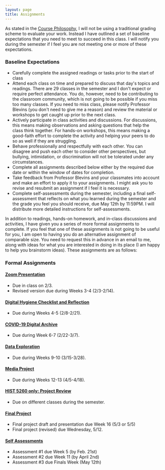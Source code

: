 ```yaml
---
layout: page
title: Assignments
---
```


As stated in the [Course Philosophy]({{site.baseurl}}/policies), I will not be using a traditional grading scheme to evaluate your work. Instead I have outlined a set of baseline expectations that you need to meet to succeed in this class. I will notify you during the semester if I feel you are not meeting one or more of these expectations.

### Baseline Expectations

- Carefully complete the assigned readings or tasks prior to the start of class 
- Attend each class on time and prepared to discuss that day's topics and readings. There are 29 classes in the semester and I don't expect or require perfect attendance. You do, however, need to be contributing to the classroom community, which is not going to be possible if you miss too many classes. If you need to miss class, please notify Professor Blevins (you don't need to give me a reason) and review the material or workshops to get caught up prior to the next class. 
- Actively participate in class activities and discussions. For discussions, this means making observations and asking questions that help the class think together. For hands-on workshops, this means making a good-faith effort to complete the activity and helping your peers to do so as well if they are struggling.
- Behave professionally and respectfully with each other. You can disagree and push each other to consider other perspectives, but bullying, intimidation, or discrimination will not be tolerated under any circumstances.
- Complete all assignments described below either by the required due date or within the window of dates for completion. 
- Take feedback from Professor Blevins and your classmates into account and make an effort to apply it to your assignments. I might ask you to revise and resubmit an assignment if I feel it is necessary.
- Complete self-assessments during the semester, including a final self-assessment that reflects on what you learned during the semester and the grade you feel you should receive, due May 12th by 11:59PM. I will distribute more detailed instructions for self-assessments.

In addition to readings, hands-on homework, and in-class discussions and activities, I have given you a series of more formal assignments to complete. If you feel that one of these assignments is not going to be useful for you, I am open to having you do an alternative assignment of comparable size. You need to request this in advance in an email to me, along with ideas for what you are interested in doing in its place (I am happy to help you brainstorm ideas). These assignments are as follows:

### Formal Assignments

#### [Zoom Presentation]({{site.baseurl}}/assignments/zoom-presentation)
- Due in class on 2/3.
- Revised version due during Weeks 3-4 (2/3-2/14).

#### [Digital Hygiene Checklist and Reflection]({{site.baseurl}}/assignments/digital-hygiene)
- Due during Weeks 4-5 (2/8-2/21). 

#### [COVID-19 Digital Archive]({{site.baseurl}}/assignments/covid19-digital-archive)
- Due during Week 6-7 (2/22-3/7). 

#### [Data Exploration]({{site.baseurl}}/assignments/data-exploration)
- Due during Weeks 9-10 (3/15-3/28). 

#### [Media Project]({{site.baseurl}}/assignments/media-project)
- Due during Weeks 12-13 (4/5-4/18).

#### [HIST 5260 only: Project Review]({{site.baseurl}}/assignments/project-review)
- Due on different classes during the semester.

#### [Final Project]({{site.baseurl}}/assignments/final-project)
- Final project draft and presentation due Week 16 (5/3 or 5/5)
- Final project (revised) due Wednesday, 5/12.

#### [Self Assessments]({{site.baseurl}}/assignments/self-assessments)
- Assessment #1 due Week 5 (by Feb. 21st)
- Assessment #2 due Week 11 (by April 2nd)
- Assessment #3 due Finals Week (May 12th)